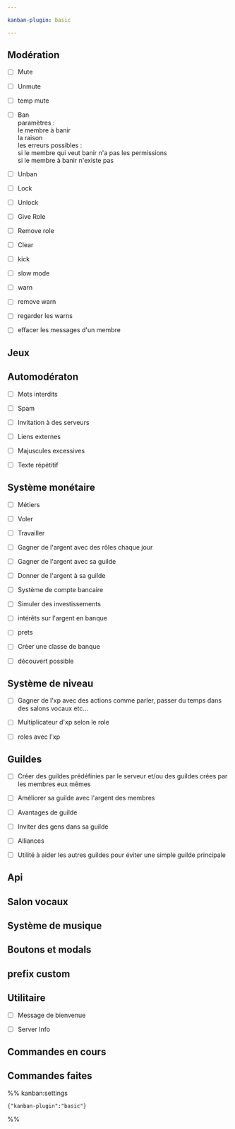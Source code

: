 ```yaml
---

kanban-plugin: basic

---
```


## Modération

- [ ] Mute
- [ ] Unmute
- [ ] temp mute
- [ ] Ban<br>paramètres :<br>le membre à banir<br>la raison<br>les erreurs possibles :<br>si le membre qui veut banir n'a pas les permissions<br>si le membre à banir n'existe pas
- [ ] Unban
- [ ] Lock
- [ ] Unlock
- [ ] Give Role
- [ ] Remove role
- [ ] Clear
- [ ] kick
- [ ] slow mode
- [ ] warn
- [ ] remove warn
- [ ] regarder les warns
- [ ] effacer les messages d'un membre


## Jeux



## Automodératon

- [ ] Mots interdits
- [ ] Spam
- [ ] Invitation à des serveurs
- [ ] Liens externes
- [ ] Majuscules excessives
- [ ] Texte répétitif


## Système monétaire

- [ ] Métiers
- [ ] Voler
- [ ] Travailler
- [ ] Gagner de l'argent avec des rôles chaque jour
- [ ] Gagner de l'argent avec sa guilde
- [ ] Donner de l'argent à sa guilde
- [ ] Système de compte bancaire
- [ ] Simuler des investissements
- [ ] intérêts sur l'argent en banque
- [ ] prets
- [ ] Créer une classe de banque
- [ ] découvert possible


## Système de niveau

- [ ] Gagner de l'xp avec des actions comme parler, passer du temps dans des salons vocaux etc...
- [ ] Multiplicateur d'xp selon le role
- [ ] roles avec l'xp


## Guildes

- [ ] Créer des guildes prédéfinies par le serveur et/ou des guildes crées par les membres eux mêmes
- [ ] Améliorer sa guilde avec l'argent des membres
- [ ] Avantages de guilde
- [ ] Inviter des gens dans sa guilde
- [ ] Alliances
- [ ] Utilité à aider les autres guildes pour éviter une simple guilde principale


## Api



## Salon vocaux



## Système de musique



## Boutons et modals



## prefix custom



## Utilitaire

- [ ] Message de bienvenue
- [ ] Server Info


## Commandes en cours



## Commandes faites





%% kanban:settings
```
{"kanban-plugin":"basic"}
```
%%